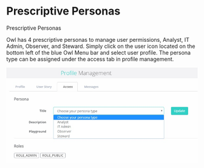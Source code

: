 # Prescriptive Personas

Prescriptive Personas

Owl has 4 prescriptive personas to manage user permissions, Analyst, IT Admin, Observer, and Steward.  Simply click on the user icon located on the bottom left of the blue Owl Menu bar and select user profile.  The persona type can be assigned under the access tab in profile management.

![](<../../../../.gitbook/assets/Profile Management.jpg>)

